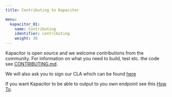 ```yaml
---
title: Contributing to Kapacitor

menu:
  kapacitor_01:
    name: Contributing
    identifier: contributing
    weight: 30
---
```


Kapacitor is open source and we welcome contributions from the community.
For information on what you need to build, test etc. the code see [CONTRIBUTING.md](https://github.com/influxdb/kapacitor/blob/master/CONTRIBUTING.md).

We will also ask you to sign our CLA which can be found [here](http://influxdb.com/community/cla.html)


If you want Kapacitor to be able to output to you own endpoint see this [How To](/docs/kapacitor/v0.1/contributing/custom_output.html).


